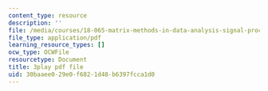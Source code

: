 ```yaml
---
content_type: resource
description: ''
file: /media/courses/18-065-matrix-methods-in-data-analysis-signal-processing-and-machine-learning-spring-2018/30baaee029e0f6821d48b6397fcca1d0_wrEcHhoJxjM.pdf
file_type: application/pdf
learning_resource_types: []
ocw_type: OCWFile
resourcetype: Document
title: 3play pdf file
uid: 30baaee0-29e0-f682-1d48-b6397fcca1d0
---
```

